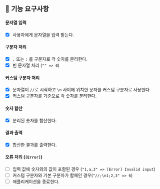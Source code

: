## 🎯 기능 요구사항

#### 문자열 입력

- [x] 사용자에게 문자열을 입력 받는다.

#### 구분자 처리

- [x] `,` 또는 `:` 를 구분자로 각 숫자를 분리한다.
- [x] 빈 문자열 처리 (`"" => 0`)

#### 커스텀 구분자 처리

- [x] 문자열이 `//`로 시작하고 `\n` 사이에 위치한 문자를 커스텀 구분자로 사용한다.
- [x] 커스텀 구분자를 기준으로 각 숫자를 분리한다.

#### 숫자 합산

- [x] 분리된 숫자를 합산한다.

#### 결과 출력

- [x] 합산한 결과를 출력한다.

#### 오류 처리 (`[Error]`)

- [ ] 입력 값에 숫자외의 값이 포함된 경우 (`"1,a,3" => [Error] Invalid input`)
- [ ] 커스텀 구분자와 기본 구분자가 함께인 경우(`"//;\n1;2,3" => 6`)
- [ ] 애플리케이션을 종료한다.
